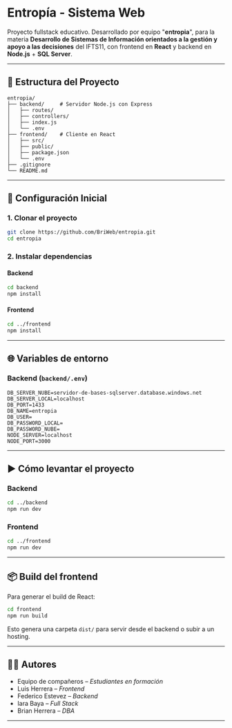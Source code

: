 # Entropía - Sistema Web

Proyecto fullstack educativo.
Desarrollado por equipo "**entropia**", para la materia **Desarrollo de Sistemas de Información orientados a la gestión y apoyo a las decisiones** del IFTS11, con frontend en **React** y backend en **Node.js** + **SQL Server**.

---

## 📁 Estructura del Proyecto

```
entropia/
├── backend/     # Servidor Node.js con Express
│   ├── routes/
│   ├── controllers/
│   ├── index.js
│   └── .env
├── frontend/    # Cliente en React
│   ├── src/
│   ├── public/
│   ├── package.json
│   └── .env
├── .gitignore
└── README.md
```

---

## 🔧 Configuración Inicial

### 1. Clonar el proyecto

```bash
git clone https://github.com/BriWeb/entropia.git
cd entropia
```

### 2. Instalar dependencias

#### Backend

```bash
cd backend
npm install
```

#### Frontend

```bash
cd ../frontend
npm install
```

---

## 🌐 Variables de entorno

### Backend (`backend/.env`)

```env
DB_SERVER_NUBE=servidor-de-bases-sqlserver.database.windows.net
DB_SERVER_LOCAL=localhost
DB_PORT=1433
DB_NAME=entropia
DB_USER=
DB_PASSWORD_LOCAL=
DB_PASSWORD_NUBE=
NODE_SERVER=localhost
NODE_PORT=3000
```

---

## ▶️ Cómo levantar el proyecto

### Backend

```bash
cd ../backend
npm run dev
```

### Frontend

```bash
cd ../frontend
npm run dev
```

---

## 📦 Build del frontend

Para generar el build de React:

```bash
cd frontend
npm run build
```

Esto genera una carpeta `dist/` para servir desde el backend o subir a un hosting.

---

## 👨‍💻 Autores

- Equipo de compañeros – _Estudiantes en formación_
- Luis Herrera – _Frontend_
- Federico Estevez – _Backend_
- Iara Baya – _Full Stack_
- Brian Herrera – _DBA_

---
